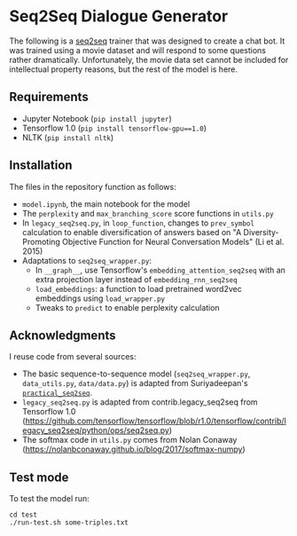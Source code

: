 # Seq2Seq Dialogue Generator

The following is a [seq2seq](https://papers.nips.cc/paper/5346-sequence-to-sequence-learning-with-neural-networks.pdf) trainer that was designed to create a chat bot. It was trained using a movie dataset and will respond to some questions rather dramatically. Unfortunately, the movie data set cannot be included for intellectual property reasons, but the rest of the model is here.

## Requirements

* Jupyter Notebook (`pip install jupyter`)
* Tensorflow 1.0 (`pip install tensorflow-gpu==1.0`)
* NLTK (`pip install nltk`)

## Installation
The files in the repository function as follows:
* `model.ipynb`, the main notebook for the model
* The `perplexity` and `max_branching_score` score functions in `utils.py`
* In `legacy_seq2seq.py`, in `loop_function`, changes to `prev_symbol`
calculation to enable diversification of answers based on "A
Diversity-Promoting Objective Function for Neural Conversation Models" (Li et
al. 2015)
* Adaptations to `seq2seq_wrapper.py`:
  * In `__graph__`, use Tensorflow's `embedding_attention_seq2seq` with an extra projection
    layer instead of `embedding_rnn_seq2seq`
  * `load_embeddings`: a function to load pretrained word2vec embeddings using
   `load_wrapper.py`
  * Tweaks to `predict` to enable perplexity calculation


## Acknowledgments

I reuse code from several sources:
* The basic sequence-to-sequence model (`seq2seq_wrapper.py`, `data_utils.py`,
  `data/data.py`) is adapted from Suriyadeepan's
  [`practical_seq2seq`](https://github.com/suriyadeepan/practical_seq2seq).
* `legacy_seq2seq.py` is adapted from contrib.legacy_seq2seq from Tensorflow 1.0
  (<https://github.com/tensorflow/tensorflow/blob/r1.0/tensorflow/contrib/legacy_seq2seq/python/ops/seq2seq.py>)
* The softmax code in `utils.py` comes from Nolan Conaway
  (<https://nolanbconaway.github.io/blog/2017/softmax-numpy>)

## Test mode

To test the model run:

```
cd test
./run-test.sh some-triples.txt
```
